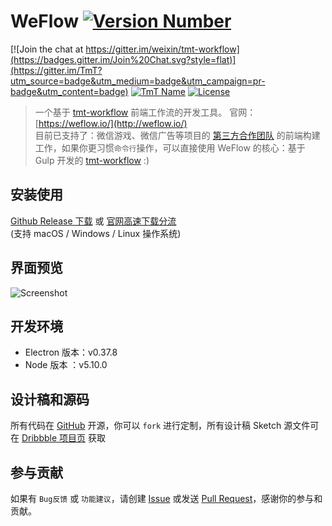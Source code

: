 # WeFlow [![Version Number](https://img.shields.io/github/release/weixin/WeFlow.svg?style=flat)](https://github.com/weixin/WeFlow/ "Version Number")

[![Join the chat at https://gitter.im/weixin/tmt-workflow](https://badges.gitter.im/Join%20Chat.svg?style=flat)](https://gitter.im/TmT?utm_source=badge&utm_medium=badge&utm_campaign=pr-badge&utm_content=badge)
[![TmT Name](https://img.shields.io/badge/Team-TmT-brightgreen.svg?style=flat)](https://github.com/orgs/TmT/people "Tencent Moe Team") 
[![License](https://img.shields.io/badge/license-MIT-blue.svg?style=flat)](http://opensource.org/licenses/MIT "Feel free to contribute.") 

> 一个基于 [tmt-workflow](https://github.com/weixin/tmt-workflow) 前端工作流的开发工具。
> 官网：[https://weflow.io/](http://weflow.io/)  
> 目前已支持了：微信游戏、微信广告等项目的 [第三方合作团队](http://ad.weixin.qq.com/learn/2-3-3--%E5%89%8D%E7%AB%AF%E5%B7%A5%E4%BD%9C%E6%B5%81) 的前端构建工作，如果你更习惯`命令行`操作，可以直接使用 WeFlow 的核心：基于 Gulp 开发的 [tmt-workflow](https://github.com/weixin/tmt-workflow) :)

## 安装使用

[Github Release 下载](https://github.com/weixin/WeFlow/releases) 或 [官网高速下载分流](https://weflow.io/#download)  
(支持 macOS / Windows / Linux 操作系统)

## 界面预览

![Screenshot](http://ww2.sinaimg.cn/large/644eac00jw1f4hedcpqvsj21e01fednq.jpg)

## 开发环境

- Electron 版本：v0.37.8
- Node 版本    ：v5.10.0

## 设计稿和源码

所有代码在 [GitHub](https://github.com/weixin/WeFlow) 开源，你可以 `fork` 进行定制，所有设计稿 Sketch 源文件可在 [Dribbble 项目页](https://dribbble.com/hzlzh/projects/380016-WeFlow) 获取

## 参与贡献
 
如果有 `Bug反馈` 或 `功能建议`，请创建 [Issue](https://github.com/weixin/WeFlow/issues) 或发送 [Pull Request](https://github.com/weixin/WeFlow/pulls)，感谢你的参与和贡献。
